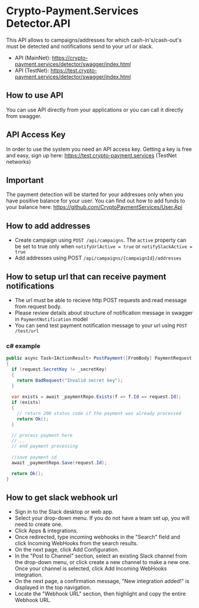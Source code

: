 # Crypto-Payment.Services Detector.API
This API allows to campaigns/addresses for which cash-in's/cash-out's must be detected and notifications send to your url or slack.

- API (MainNet): https://crypto-payment.services/detector/swagger/index.html
- API (TestNet): https://test.crypto-payment.services/detector/swagger/index.html

## How to use API
You can use API directly from your applications or you can call it directly from swagger.

## API Access Key
In order to use the system you need an API access key. Getting a key is free and easy, sign up here: https://test.crypto-payment.services (TestNet networks)

## Important
The payment detection will be started for your addresses only when you have positive balance for your user. You can find out how to add funds to your balance here: https://github.com/CryptoPaymentServices/User.Api

## How to add addresses
- Create campaign using `POST /api/campaigns`. The `active` property can be set to true only when `notifyUrlActive = true` or `notifySlackActive = true`
- Add addresses using POST `/api/campaigns/{campaignId}/addresses`

## How to setup url that can receive payment notifications
- The url must be able to recieve http POST requests and read message from request body.
- Please review details about structure of notification message in swagger in `PaymentNotification` model
- You can send test payment notification message to your url using `POST /test/url`

### c# example

```c#
public async Task<IActionResult> PostPayment([FromBody] PaymentRequest request)
{
  if (request.SecretKey != _secretKey)
  {
    return BadRequest("Invalid secret key");
  }
  
  var exists = await _paymentRepo.Exists(f => f.Id == request.Id);
  if (exists)
  {
    // return 200 status code if the payment was already processed
    return Ok();
  }

  // process payment here
  //...
  // end payment processing
  
  //save payment id
  await _paymentRepo.Save(request.Id);

  return Ok();
}
```

## How to get slack webhook url
- Sign in to the Slack desktop or web app.
- Select your <team name> drop-down menu. If you do not have a team set up, you will need to create one.
- Click Apps & integrations.
- Once redirected, type incoming webhooks in the "Search" field and click Incoming WebHooks from the search results.
- On the next page, click Add Configuration.
- In the "Post to Channel" section, select an existing Slack channel from the drop-down menu, or click create a new channel to make a new one. Once your channel is selected, click Add Incoming WebHooks integration.
- On the next page, a confirmation message, "New integration added!" is displayed in the top navigation.
- Locate the "Webhook URL" section, then highlight and copy the entire Webhook URL.
